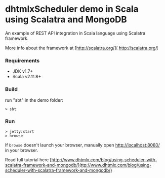 dhtmlxScheduler demo in Scala using Scalatra and MongoDB
========================

An example of REST API integration in Scala language using Scalatra framework.

More info about the framework at [http://scalatra.org/]( http://scalatra.org/) 


### Requirements
 - JDK v1.7+
 - Scala v2.11.8+

### Build
run "sbt" in the demo folder:


    > sbt

### Run


    > jetty:start
    > browse


If `browse` doesn't launch your browser, manually open [http://localhost:8080/](http://localhost:8080/) in your browser.

Read full tutorial here [http://www.dhtmlx.com/blog/using-scheduler-with-scalatra-framework-and-mongodb/](ttp://www.dhtmlx.com/blog/using-scheduler-with-scalatra-framework-and-mongodb/)
